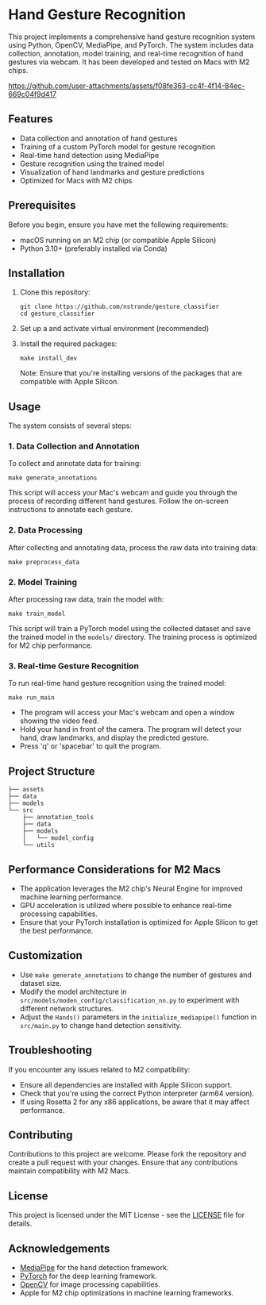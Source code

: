 # Hand Gesture Recognition

This project implements a comprehensive hand gesture recognition system using Python, OpenCV, MediaPipe, and PyTorch. The system includes data collection, annotation, model training, and real-time recognition of hand gestures via webcam. It has been developed and tested on Macs with M2 chips.

https://github.com/user-attachments/assets/f08fe363-cc4f-4f14-84ec-669c04f9d417

## Features

- Data collection and annotation of hand gestures
- Training of a custom PyTorch model for gesture recognition
- Real-time hand detection using MediaPipe
- Gesture recognition using the trained model
- Visualization of hand landmarks and gesture predictions
- Optimized for Macs with M2 chips

## Prerequisites

Before you begin, ensure you have met the following requirements:

- macOS running on an M2 chip (or compatible Apple Silicon)
- Python 3.10+ (preferably installed via Conda)

## Installation

1. Clone this repository:
   ```
   git clone https://github.com/nstrande/gesture_classifier
   cd gesture_classifier
   ```

2. Set up a and activate virtual environment (recommended)

3. Install the required packages:
   ```
   make install_dev
   ```

   Note: Ensure that you're installing versions of the packages that are compatible with Apple Silicon.

## Usage

The system consists of several steps:

### 1. Data Collection and Annotation

To collect and annotate data for training:

```
make generate_annotations
```

This script will access your Mac's webcam and guide you through the process of recording different hand gestures. Follow the on-screen instructions to annotate each gesture.

### 2. Data Processing

After collecting and annotating data, process the raw data into training data:

```
make preprocess_data
```


### 2. Model Training

After processing raw data, train the model with:

```
make train_model
```

This script will train a PyTorch model using the collected dataset and save the trained model in the `models/` directory. The training process is optimized for M2 chip performance.

### 3. Real-time Gesture Recognition

To run real-time hand gesture recognition using the trained model:

```
make run_main
```

- The program will access your Mac's webcam and open a window showing the video feed.
- Hold your hand in front of the camera. The program will detect your hand, draw landmarks, and display the predicted gesture.
- Press 'q' or 'spacebar' to quit the program.

## Project Structure

```
├── assets
├── data
├── models
└── src
    ├── annotation_tools
    ├── data
    ├── models
    │   └── model_config
    └── utils
```

## Performance Considerations for M2 Macs

- The application leverages the M2 chip's Neural Engine for improved machine learning performance.
- GPU acceleration is utilized where possible to enhance real-time processing capabilities.
- Ensure that your PyTorch installation is optimized for Apple Silicon to get the best performance.

## Customization

- Use `make generate_annotations` to change the number of gestures and dataset size.
- Modify the model architecture in `src/models/moden_config/classification_nn.py` to experiment with different network structures.
- Adjust the `Hands()` parameters in the `initialize_mediapipe()` function in `src/main.py` to change hand detection sensitivity.

## Troubleshooting

If you encounter any issues related to M2 compatibility:
- Ensure all dependencies are installed with Apple Silicon support.
- Check that you're using the correct Python interpreter (arm64 version).
- If using Rosetta 2 for any x86 applications, be aware that it may affect performance.

## Contributing

Contributions to this project are welcome. Please fork the repository and create a pull request with your changes. Ensure that any contributions maintain compatibility with M2 Macs.

## License

This project is licensed under the MIT License - see the [LICENSE](LICENSE) file for details.

## Acknowledgements

- [MediaPipe]([https://mediapipe.dev/](https://ai.google.dev/edge/mediapipe/solutions/guide)) for the hand detection framework.
- [PyTorch](https://pytorch.org/) for the deep learning framework.
- [OpenCV](https://opencv.org/) for image processing capabilities.
- Apple for M2 chip optimizations in machine learning frameworks.
